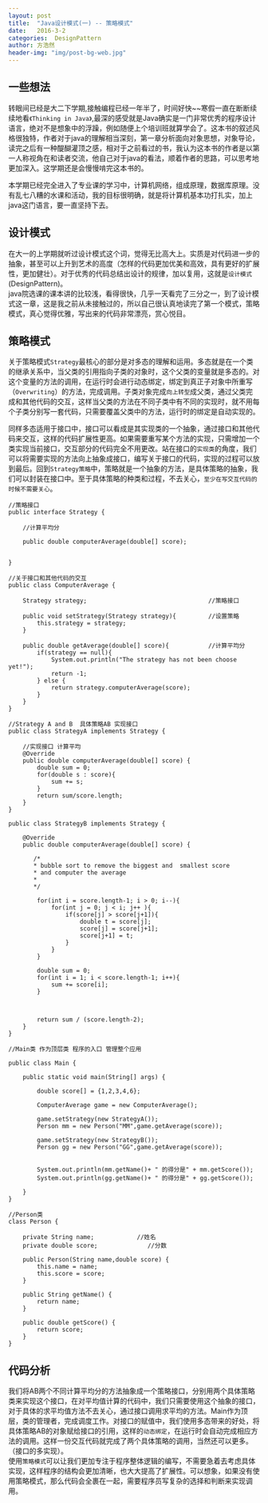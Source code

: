 ```yaml
---
layout: post
title:  "Java设计模式(一) -- 策略模式"
date:   2016-3-2
categories:  DesignPattern
author: 方浩然
header-img: "img/post-bg-web.jpg"
---
```



## 一些想法

转眼间已经是大二下学期,接触编程已经一年半了，时间好快~~寒假一直在断断续续地看`《Thinking in Java》`,最深的感受就是Java确实是一门非常优秀的程序设计语言，绝对不是想象中的浮躁，例如随便上个培训班就算学会了。这本书的叙述风格很独特，作者对于java的理解相当深刻，第一章分析面向对象思想，对象导论，读完之后有一种醍醐灌顶之感，相对于之前看过的书，我认为这本书的作者是以第一人称视角在和读者交流，他自己对于java的看法，顺着作者的思路，可以思考地更加深入。这学期还是会慢慢啃完这本书的。

本学期已经完全进入了专业课的学习中，计算机网络，组成原理，数据库原理。没有乱七八糟的水课和活动，我的目标很明确，就是将计算机基本功打扎实，加上java这门语言，要一直坚持下去。

## 设计模式
在大一的上学期就听过设计模式这个词，觉得无比高大上。实质是对代码进一步的抽象，甚至可以上升到艺术的高度（怎样的代码更加优美和高效，具有更好的扩展性，更加健壮）。对于优秀的代码总结出设计的规律，加以复用，这就是`设计模式`(DesignPattern)。   
java院选课的课本讲的比较浅，看得很快，几乎一天看完了三分之一，到了设计模式这一章，这是我之前从未接触过的，所以自己很认真地读完了第一个模式，策略模式，真心觉得优雅，写出来的代码非常漂亮，赏心悦目。


## 策略模式
关于策略模式`Strategy`最核心的部分是对多态的理解和运用。多态就是在一个类的继承关系中，当父类的引用指向子类的对象时，这个父类的变量就是多态的。对这个变量的方法的调用，在运行时会进行动态绑定，绑定到真正子对象中所重写（`Overwriting`）的方法，完成调用。子类对象完成`向上转型`成父类，通过父类完成和其他代码的交互，这样当父类的方法在不同子类中有不同的实现时，就不用每个子类分别写一套代码，只需要覆盖父类中的方法，运行时的绑定是自动实现的。


同样多态适用于接口中，接口可以看成是其实现类的一个抽象，通过接口和其他代码来交互，这样的代码扩展性更高。如果需要重写某个方法的实现，只需增加一个类实现当前接口，交互部分的代码完全不用更改。站在接口的`实现类`的角度，我们可以将需要实现的方法向上抽象成接口，编写关于接口的代码，实现的过程可以放到最后。回到`Strategy策略`中，策略就是一个抽象的方法，是具体策略的抽象，我们可以封装在接口中。至于具体策略的种类和过程，不去关心，`至少在写交互代码的时候不需要关心`。


```
//策略接口
public interface Strategy {

    //计算平均分

    public double computerAverage(double[] score);


}

```


```
//关于接口和其他代码的交互   
public class ComputerAverage {

    Strategy strategy;                                  //策略接口

    public void setStrategy(Strategy strategy){         //设置策略
        this.strategy = strategy;
    }

    public double getAverage(double[] score){           //计算平均分
        if(strategy == null){
            System.out.println("The strategy has not been choose yet!");
            return -1;
        } else {
            return strategy.computerAverage(score);
        }
    }
}

```


```
//Strategy A and B  具体策略AB 实现接口
public class StrategyA implements Strategy {

    //实现接口 计算平均
    @Override
    public double computerAverage(double[] score) {
        double sum = 0;
        for(double s : score){
            sum += s;
        }
        return sum/score.length;
    }
}

public class StrategyB implements Strategy {

    @Override
    public double computerAverage(double[] score) {

       /*
       * bubble sort to remove the biggest and  smallest score
       * and computer the average
       *
       */

        for(int i = score.length-1; i > 0; i--){
            for(int j = 0; j < i; j++ ){
                if(score[j] > score[j+1]){
                    double t = score[j];
                    score[j] = score[j+1];
                    score[j+1] = t;
                }
            }
        }

        double sum = 0;
        for(int i = 1; i < score.length-1; i++){
            sum += score[i];
        }



        return sum / (score.length-2);
    }
}

```

```
//Main类 作为顶层类 程序的入口 管理整个应用

public class Main {

    public static void main(String[] args) {

        double score[] = {1,2,3,4,6};

        ComputerAverage game = new ComputerAverage();

        game.setStrategy(new StrategyA());
        Person mm = new Person("MM",game.getAverage(score));

        game.setStrategy(new StrategyB());
        Person gg = new Person("GG",game.getAverage(score));


        System.out.println(mm.getName()+ " 的得分是" + mm.getScore());
        System.out.println(gg.getName()+ " 的得分是" + gg.getScore());

    }
}

//Person类
class Person {

    private String name;            //姓名
    private double score;              //分数

    public Person(String name,double score) {
        this.name = name;
        this.score = score;
    }

    public String getName() {
        return name;
    }

    public double getScore() {
        return score;
    }
}

```

## 代码分析
我们将AB两个不同计算平均分的方法抽象成一个策略接口，分别用两个具体策略类来实现这个接口，在对平均值计算的代码中，我们只需要使用这个抽象的接口，对于具体的求平均值方法不去关心，通过接口调用求平均的方法。Main作为顶层，类的管理者，完成调度工作。对接口的赋值中，我们使用多态带来的好处，将具体策略AB的对象赋给接口的引用，这样的`动态绑定`，在运行时会自动完成相应方法的调用。这样一份交互代码就完成了两个具体策略的调用，当然还可以更多。（接口的多实现）。    
使用`策略模式`可以让我们更加专注于程序整体逻辑的编写，不需要急着去考虑具体实现，这样程序的结构会更加清晰，也大大提高了扩展性。可以想象，如果没有使用策略模式，那么代码会全裹在一起，需要程序员写复杂的选择和判断来实现调用。
